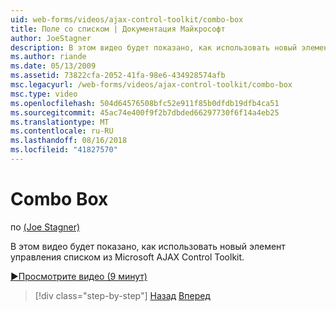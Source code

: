 ```yaml
---
uid: web-forms/videos/ajax-control-toolkit/combo-box
title: Поле со списком | Документация Майкрософт
author: JoeStagner
description: В этом видео будет показано, как использовать новый элемент управления списком из Microsoft AJAX Control Toolkit.
ms.author: riande
ms.date: 05/13/2009
ms.assetid: 73822cfa-2052-41fa-98e6-434928574afb
msc.legacyurl: /web-forms/videos/ajax-control-toolkit/combo-box
msc.type: video
ms.openlocfilehash: 504d64576508bfc52e911f85b0dfdb19dfb4ca51
ms.sourcegitcommit: 45ac74e400f9f2b7dbded66297730f6f14a4eb25
ms.translationtype: MT
ms.contentlocale: ru-RU
ms.lasthandoff: 08/16/2018
ms.locfileid: "41827570"
---
```

<a name="combo-box"></a>Combo Box
====================
по [(Joe Stagner)](https://github.com/JoeStagner)

В этом видео будет показано, как использовать новый элемент управления списком из Microsoft AJAX Control Toolkit.

[&#9654;Просмотрите видео (9 минут)](https://channel9.msdn.com/Blogs/ASP-NET-Site-Videos/combo-box)

> [!div class="step-by-step"]
> [Назад](color-picker.md)
> [Вперед](editor-control.md)
